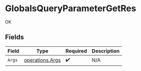 # GlobalsQueryParameterGetRes

OK


## Fields

| Field                                                     | Type                                                      | Required                                                  | Description                                               |
| --------------------------------------------------------- | --------------------------------------------------------- | --------------------------------------------------------- | --------------------------------------------------------- |
| `Args`                                                    | [operations.Args](../../../pkg/models/operations/args.md) | :heavy_check_mark:                                        | N/A                                                       |